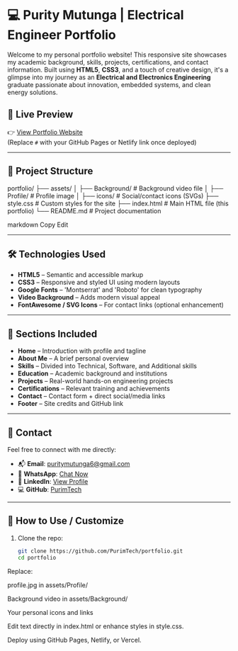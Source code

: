 # 💻 Purity Mutunga | Electrical Engineer Portfolio

Welcome to my personal portfolio website! This responsive site showcases my academic background, skills, projects, certifications, and contact information. Built using **HTML5**, **CSS3**, and a touch of creative design, it's a glimpse into my journey as an **Electrical and Electronics Engineering** graduate passionate about innovation, embedded systems, and clean energy solutions.

## 🚀 Live Preview
👉 [View Portfolio Website](#)  
(Replace `#` with your GitHub Pages or Netlify link once deployed)

---

## 📂 Project Structure

portfolio/
├── assets/
│ ├── Background/ # Background video file
│ ├── Profile/ # Profile image
│ ├── icons/ # Social/contact icons (SVGs)
├── style.css # Custom styles for the site
├── index.html # Main HTML file (this portfolio)
└── README.md # Project documentation

markdown
Copy
Edit

---

## 🛠️ Technologies Used

- **HTML5** – Semantic and accessible markup
- **CSS3** – Responsive and styled UI using modern layouts
- **Google Fonts** – 'Montserrat' and 'Roboto' for clean typography
- **Video Background** – Adds modern visual appeal
- **FontAwesome / SVG Icons** – For contact links (optional enhancement)

---

## 📑 Sections Included

- **Home** – Introduction with profile and tagline
- **About Me** – A brief personal overview
- **Skills** – Divided into Technical, Software, and Additional skills
- **Education** – Academic background and institutions
- **Projects** – Real-world hands-on engineering projects
- **Certifications** – Relevant training and achievements
- **Contact** – Contact form + direct social/media links
- **Footer** – Site credits and GitHub link

---

## 📧 Contact

Feel free to connect with me directly:

- 📬 **Email**: [puritymutunga6@gmail.com](mailto:puritymutunga6@gmail.com)  
- 💬 **WhatsApp**: [Chat Now](https://wa.me/254758891508?text=Hi%20Purity%2C%20I%20saw%20your%20portfolio%20and%20would%20like%20to%20connect!)
- 💼 **LinkedIn**: [View Profile](https://www.linkedin.com/in/purity-mutunga-492748219/)
- 💻 **GitHub**: [PurimTech](https://github.com/PurimTech)

---

## 📌 How to Use / Customize

1. Clone the repo:
   ```bash
   git clone https://github.com/PurimTech/portfolio.git
   cd portfolio
Replace:

profile.jpg in assets/Profile/

Background video in assets/Background/

Your personal icons and links

Edit text directly in index.html or enhance styles in style.css.

Deploy using GitHub Pages, Netlify, or Vercel.

